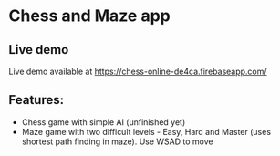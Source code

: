 # Chess and Maze app
## Live demo
Live demo available at https://chess-online-de4ca.firebaseapp.com/

## Features:

- Chess game with simple AI (unfinished yet)    
- Maze game with two difficult levels - Easy, Hard and Master (uses shortest path finding in maze). Use WSAD to move
